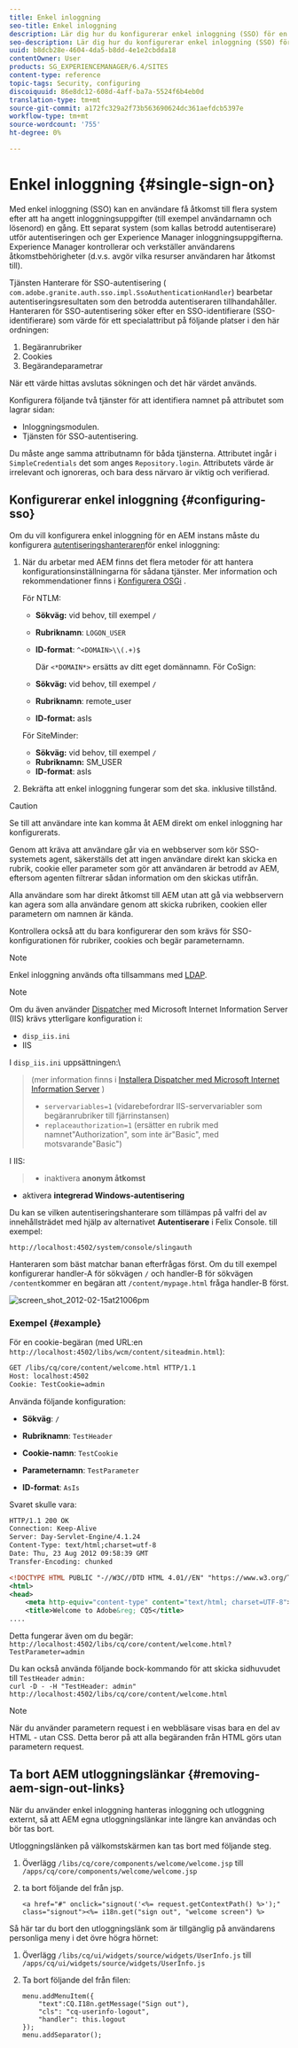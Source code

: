 ```yaml
---
title: Enkel inloggning
seo-title: Enkel inloggning
description: Lär dig hur du konfigurerar enkel inloggning (SSO) för en AEM.
seo-description: Lär dig hur du konfigurerar enkel inloggning (SSO) för en AEM.
uuid: b8dcb28e-4604-4da5-b8dd-4e1e2cbdda18
contentOwner: User
products: SG_EXPERIENCEMANAGER/6.4/SITES
content-type: reference
topic-tags: Security, configuring
discoiquuid: 86e8dc12-608d-4aff-ba7a-5524f6b4eb0d
translation-type: tm+mt
source-git-commit: a172fc329a2f73b563690624dc361aefdcb5397e
workflow-type: tm+mt
source-wordcount: '755'
ht-degree: 0%

---
```



# Enkel inloggning {#single-sign-on}

Med enkel inloggning (SSO) kan en användare få åtkomst till flera system efter att ha angett inloggningsuppgifter (till exempel användarnamn och lösenord) en gång. Ett separat system (som kallas betrodd autentiserare) utför autentiseringen och ger Experience Manager inloggningsuppgifterna. Experience Manager kontrollerar och verkställer användarens åtkomstbehörigheter (d.v.s. avgör vilka resurser användaren har åtkomst till).

Tjänsten Hanterare för SSO-autentisering ( `com.adobe.granite.auth.sso.impl.SsoAuthenticationHandler`) bearbetar autentiseringsresultaten som den betrodda autentiseraren tillhandahåller. Hanteraren för SSO-autentisering söker efter en SSO-identifierare (SSO-identifierare) som värde för ett specialattribut på följande platser i den här ordningen:

1. Begäranrubriker
1. Cookies
1. Begärandeparametrar

När ett värde hittas avslutas sökningen och det här värdet används.

Konfigurera följande två tjänster för att identifiera namnet på attributet som lagrar sidan:

* Inloggningsmodulen.
* Tjänsten för SSO-autentisering.

Du måste ange samma attributnamn för båda tjänsterna. Attributet ingår i `SimpleCredentials` det som anges `Repository.login`. Attributets värde är irrelevant och ignoreras, och bara dess närvaro är viktig och verifierad.

## Konfigurerar enkel inloggning {#configuring-sso}

Om du vill konfigurera enkel inloggning för en AEM instans måste du konfigurera [autentiseringshanteraren](/help/sites-deploying/osgi-configuration-settings.md#adobegranitessoauthenticationhandler)för enkel inloggning:

1. När du arbetar med AEM finns det flera metoder för att hantera konfigurationsinställningarna för sådana tjänster. Mer information och rekommendationer finns i [Konfigurera OSGi](/help/sites-deploying/configuring-osgi.md) .

   För NTLM:

   * **Sökväg:** vid behov, till exempel `/`
   * **Rubriknamn**: `LOGON_USER`
   * **ID-format**: `^<DOMAIN>\\(.+)$`

      Där `<*DOMAIN*>` ersätts av ditt eget domännamn.
   För CoSign:

   * **Sökväg:** vid behov, till exempel `/`
   * **Rubriknamn**: remote_user
   * **ID-format:** asIs

   För SiteMinder:

   * **Sökväg:** vid behov, till exempel `/`
   * **Rubriknamn:** SM_USER
   * **ID-format**: asIs



1. Bekräfta att enkel inloggning fungerar som det ska. inklusive tillstånd.

>[!CAUTION]
>
>Se till att användare inte kan komma åt AEM direkt om enkel inloggning har konfigurerats.
>
>Genom att kräva att användare går via en webbserver som kör SSO-systemets agent, säkerställs det att ingen användare direkt kan skicka en rubrik, cookie eller parameter som gör att användaren är betrodd av AEM, eftersom agenten filtrerar sådan information om den skickas utifrån.
>
>Alla användare som har direkt åtkomst till AEM utan att gå via webbservern kan agera som alla användare genom att skicka rubriken, cookien eller parametern om namnen är kända.
>
>Kontrollera också att du bara konfigurerar den som krävs för SSO-konfigurationen för rubriker, cookies och begär parameternamn.


>[!NOTE]
>
>Enkel inloggning används ofta tillsammans med [LDAP](/help/sites-administering/ldap-config.md).

>[!NOTE]
>
>Om du även använder [Dispatcher](https://helpx.adobe.com/experience-manager/dispatcher/using/dispatcher.html) med Microsoft Internet Information Server (IIS) krävs ytterligare konfiguration i:
>
>* `disp_iis.ini`
>* IIS

>
>
I `disp_iis.ini` uppsättningen:\
>(mer information finns i [Installera Dispatcher med Microsoft Internet Information Server](https://helpx.adobe.com/experience-manager/dispatcher/using/dispatcher-install.html#microsoft-internet-information-server) )
>
>* `servervariables=1` (vidarebefordrar IIS-servervariabler som begäranrubriker till fjärrinstansen)
>* `replaceauthorization=1` (ersätter en rubrik med namnet&quot;Authorization&quot;, som inte är&quot;Basic&quot;, med motsvarande&quot;Basic&quot;)

>
>
I IIS:
>
>* inaktivera **anonym åtkomst**
   >
   >
* aktivera **integrerad Windows-autentisering**

>



Du kan se vilken autentiseringshanterare som tillämpas på valfri del av innehållsträdet med hjälp av alternativet **Autentiserare** i Felix Console. till exempel:

`http://localhost:4502/system/console/slingauth`

Hanteraren som bäst matchar banan efterfrågas först. Om du till exempel konfigurerar handler-A för sökvägen `/` och handler-B för sökvägen `/content`kommer en begäran att `/content/mypage.html` fråga handler-B först.

![screen_shot_2012-02-15at21006pm](assets/screen_shot_2012-02-15at21006pm.png)

### Exempel {#example}

För en cookie-begäran (med URL:en `http://localhost:4502/libs/wcm/content/siteadmin.html`):

```xml
GET /libs/cq/core/content/welcome.html HTTP/1.1
Host: localhost:4502
Cookie: TestCookie=admin
```

Använda följande konfiguration:

* **Sökväg**: `/`

* **Rubriknamn**: `TestHeader`

* **Cookie-namn**: `TestCookie`

* **Parameternamn**: `TestParameter`

* **ID-format**: `AsIs`

Svaret skulle vara:

```xml
HTTP/1.1 200 OK
Connection: Keep-Alive
Server: Day-Servlet-Engine/4.1.24 
Content-Type: text/html;charset=utf-8
Date: Thu, 23 Aug 2012 09:58:39 GMT
Transfer-Encoding: chunked

<!DOCTYPE HTML PUBLIC "-//W3C//DTD HTML 4.01//EN" "https://www.w3.org/TR/html4/strict.dtd">
<html>
<head>
    <meta http-equiv="content-type" content="text/html; charset=UTF-8">
    <title>Welcome to Adobe&reg; CQ5</title>
....
```

Detta fungerar även om du begär:\
`http://localhost:4502/libs/cq/core/content/welcome.html?TestParameter=admin`

Du kan också använda följande bock-kommando för att skicka sidhuvudet till `TestHeader` `admin:`\
`curl -D - -H "TestHeader: admin" http://localhost:4502/libs/cq/core/content/welcome.html`

>[!NOTE]
>
>När du använder parametern request i en webbläsare visas bara en del av HTML - utan CSS. Detta beror på att alla begäranden från HTML görs utan parametern request.

## Ta bort AEM utloggningslänkar {#removing-aem-sign-out-links}

När du använder enkel inloggning hanteras inloggning och utloggning externt, så att AEM egna utloggningslänkar inte längre kan användas och bör tas bort.

Utloggningslänken på välkomstskärmen kan tas bort med följande steg.

1. Överlägg `/libs/cq/core/components/welcome/welcome.jsp` till `/apps/cq/core/components/welcome/welcome.jsp`
1. ta bort följande del från jsp.

   `<a href="#" onclick="signout('<%= request.getContextPath() %>');" class="signout"><%= i18n.get("sign out", "welcome screen") %>`

Så här tar du bort den utloggningslänk som är tillgänglig på användarens personliga meny i det övre högra hörnet:

1. Överlägg `/libs/cq/ui/widgets/source/widgets/UserInfo.js` till `/apps/cq/ui/widgets/source/widgets/UserInfo.js`

1. Ta bort följande del från filen:

   ```
   menu.addMenuItem({
       "text":CQ.I18n.getMessage("Sign out"),
       "cls": "cq-userinfo-logout",
       "handler": this.logout
   });
   menu.addSeparator();
   ```


